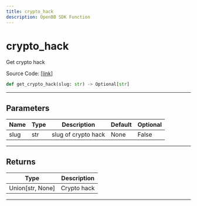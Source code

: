 ```yaml
---
title: crypto_hack
description: OpenBB SDK Function
---
```


# crypto_hack

Get crypto hack

Source Code: [[link](https://github.com/OpenBB-finance/OpenBBTerminal/tree/main/openbb_terminal/cryptocurrency/overview/rekt_model.py#L139)]
```python
def get_crypto_hack(slug: str) -> Optional[str]
```
---
## Parameters
| Name | Type | Description | Default | Optional |
| ---- | ---- | ----------- | ------- | -------- |
| slug | str | slug of crypto hack | None | False |

---
## Returns
| Type | Description |
| ---- | ----------- |
| Union[str, None] | Crypto hack |
---

